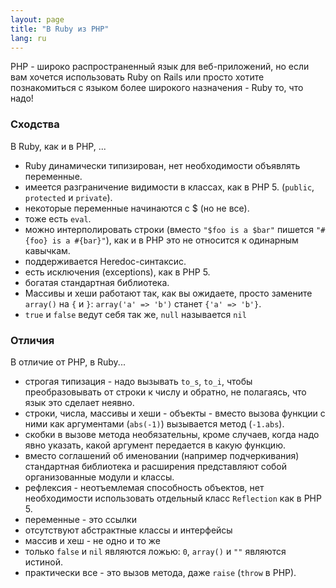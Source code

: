 ```yaml
---
layout: page
title: "В Ruby из PHP"
lang: ru
---
```


PHP - широко распространенный язык для веб-приложений, но если вам хочется
использовать Ruby on Rails или просто хотите познакомиться с языком более
широкого назначения - Ruby то, что надо!

### Сходства

В Ruby, как и в PHP, ...

* Ruby динамически типизирован, нет необходимости объявлять переменные.
* имеется разграничение видимости в классах, как в PHP 5.
  (`public`, `protected` и `private`).
* некоторые переменные начинаются с $ (но не все).
* тоже есть `eval`.
* можно интерполировать строки (вместо `"$foo is a $bar"` пишется
  `"#{foo} is a #{bar}"`), как и в PHP это не относится к одинарным кавычкам.
* поддерживается Heredoc-синтаксис.
* есть исключения (exceptions), как в PHP 5.
* богатая стандартная библиотека.
* Массивы и хеши работают так, как вы ожидаете, просто замените `array()` на
  `{` и `}`\: `array('a' => 'b')` станет `{'a' => 'b'}`.
* `true` и `false` ведут себя так же, `null` называется `nil`

### Отличия

В отличие от PHP, в Ruby...

* строгая типизация - надо вызывать `to_s`, `to_i`, чтобы преобразовывать от
  строки к числу и обратно, не полагаясь, что язык это сделает неявно.
* строки, числа, массивы и хеши - объекты - вместо вызова функции с ними как
  аргументами (`abs(-1)`) вызывается метод (`-1.abs`).
* скобки в вызове метода необязательны, кроме случаев, когда надо явно указать,
  какой аргумент передается в какую функцию.
* вместо соглашений об именовании (например подчеркивания) стандартная библиотека
  и расширения представляют собой организованные модули и классы.
* рефлексия - неотъемлемая способность объектов, нет необходимости использовать
  отдельный класс `Reflection` как в PHP 5.
* переменные - это ссылки
* отсутствуют абстрактные классы и интерфейсы
* массив и хеш - не одно и то же
* только `false` и `nil` являются ложью: `0`, `array()` и `""` являются истиной.
* практически все - это вызов метода, даже `raise` (`throw` в PHP).
